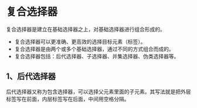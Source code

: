 # 复合选择器

复合选择器是建立在基础选择器之上，对基础选择器进行组合形成的。

- 复合选择器可以更准确、更高效的选择目标元素（标签）。
- 复合选择器是由两个或多个基础选择器，通过不同的方式组合而成的。
- 复合选择器包括：后代选择器、子选择器、并集选择器、伪类选择器等。

## 1、后代选择器

后代选择器又称为包含选择器，可以选择父元素里面的子元素。其写法就是把外层标签写在前面，内层标签写在后面，中间用空格分隔。

